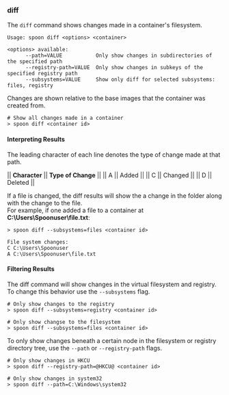 ### diff

The `diff` command shows changes made in a container's filesystem. 

```
Usage: spoon diff <options> <container>

<options> available:
      --path=VALUE           Only show changes in subdirectories of the specified path
      --registry-path=VALUE  Only show changes in subkeys of the specified registry path
      --subsystems=VALUE     Show only diff for selected subsystems: files, registry
```

Changes are shown relative to the base images that the container was created from. 

```
# Show all changes made in a container
> spoon diff <container id>
```

#### Interpreting Results

The leading character of each line denotes the type of change made at that path. 

|| **Character** || **Type of Change** ||
|| A || Added ||
|| C || Changed ||
|| D || Deleted ||

If a file is changed, the diff results will show the a change in the folder along with the change to the file.  
For example, if one added a file to a container at **C:\Users\Spoonuser\file.txt**: 

```
> spoon diff --subsystems=files <container id>

File system changes:
C C:\Users\Spoonuser
A C:\Users\Spoonuser\file.txt
```

#### Filtering Results

The diff command will show changes in the virtual filesystem and registry. To change this behavior use the `--subsystems` flag.

```
# Only show changes to the registry
> spoon diff --subsystems=registry <container id>

# Only show changse to the filesystem
> spoon diff --subsystems=files <container id>
```

To only show changes beneath a certain node in the filesystem or registry directory tree, use the `--path` or `--registry-path` flags. 

```
# Only show changes in HKCU
> spoon diff --registry-path=@HKCU@ <container id>

# Only show changes in system32
> spoon diff --path=C:\Windows\system32
```